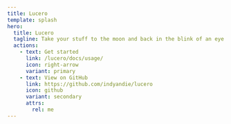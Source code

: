 ```yaml
---
title: Lucero
template: splash
hero:
  title: Lucero
  tagline: Take your stuff to the moon and back in the blink of an eye.
  actions:
    - text: Get started
      link: /lucero/docs/usage/
      icon: right-arrow
      variant: primary
    - text: View on GitHub
      link: https://github.com/indyandie/lucero
      icon: github
      variant: secondary
      attrs:
        rel: me
---
```

